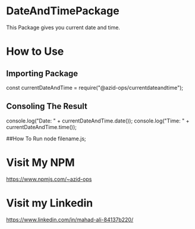 # DateAndTimePackage
This Package gives you current date and time.

# How to Use
## Importing Package
const currentDateAndTime = require("@azid-ops/currentdateandtime");

## Consoling The Result
console.log("Date: " + currentDateAndTime.date());
console.log("Time: " + currentDateAndTime.time());

##How To Run
node filename.js;

# Visit My NPM
https://www.npmjs.com/~azid-ops

# Visit my Linkedin
https://www.linkedin.com/in/mahad-ali-84137b220/
